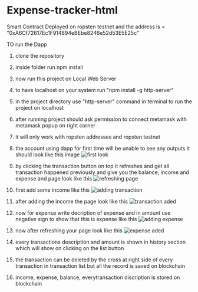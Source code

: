 # Expense-tracker-html
Smart Contract Deployed on ropsten testnet and the address is = "0xA6Cf72617Ec1F914894eBEbe8246e52d53E5E25c"

TO run the Dapp

1. clone the repository
2. inside folder run npm install
3. now run this project on Local Web Server
4. to have localhost on your system run "npm install -g http-server"
5. in the project directory use "http-server" command in terminal to run the project on localhost
6. after running project should ask permission to connect metamask with metamask popup on right corner

7. it will only work with ropsten addresses and ropsten testnet
8. the account using dapp for first time will be unable to see any outputs it should look like this image
 ![first look](https://user-images.githubusercontent.com/61728512/127745465-eeb6236a-55fb-4816-a93f-6d210b9b7a93.jpeg)
9. by clicking the transaction button on top it refreshes and get all transaction happened previously and give you the balance, income and expense and page look like this
 ![refreshing page](https://user-images.githubusercontent.com/61728512/127747146-fbf30237-b23c-45ac-ae84-c2b6d773a7fa.jpeg)
10. first add some income like this 
 ![adding transaction](https://user-images.githubusercontent.com/61728512/127747183-dd75f7cd-e706-4452-bcc9-1ed7620e3882.jpeg)

11. after adding the income the page look like this
 ![transaction aded](https://user-images.githubusercontent.com/61728512/127747206-880bc531-943f-46ad-bb52-4449dc3a64c2.jpeg)

12. now for expense write decription of expense and in amount use negative sign to show that this is expense like this
 ![adding expense](https://user-images.githubusercontent.com/61728512/127747226-130ee9b2-c2fb-47be-8520-9e1eccc94fd5.jpeg)

13. now after refreshing your page look like this
 ![expense aded](https://user-images.githubusercontent.com/61728512/127747241-b6c9ad73-c4f9-48e9-b849-6f3bf4a97d49.jpeg)

14. every transactions description and amount is shown in history section which will show on clicking on the list button
15. the transaction can be deleted by the cross at right side of every transaction in transaction list but all the record is saved on blockchain
16. income, expense, balance, everytransaction discription is stored on blockchain

